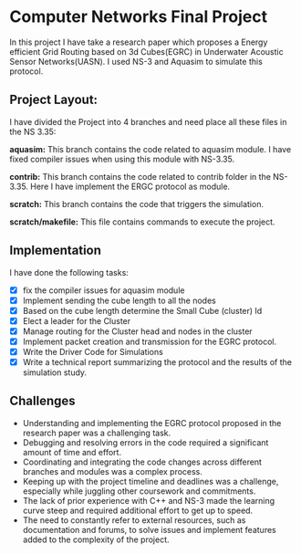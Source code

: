 # Computer Networks Final Project

In this project I have take a research paper which proposes a Energy efficient Grid Routing based on 3d Cubes(EGRC) in Underwater Acoustic Sensor Networks(UASN). I used NS-3 and Aquasim to simulate this protocol.


## Project Layout:
I have divided the Project into 4 branches and need place all these files in the NS 3.35:

**aquasim:** This branch contains the code related to aquasim module. I have fixed compiler issues when using this module with NS-3.35.

**contrib:** This branch contains the code related to contrib folder in the NS-3.35. Here I have implement the ERGC protocol as module.

**scratch:** This branch contains the code that triggers the simulation.

**scratch/makefile:** This file contains commands to execute the project.

## Implementation
I have done the following tasks:
- [x] fix the compiler issues for aquasim module
- [x] Implement sending the cube length to all the nodes 
- [x] Based on the cube length determine the Small Cube (cluster) Id
- [x] Elect a leader for the Cluster
- [x] Manage routing for the Cluster head and nodes in the cluster
- [x] Implement packet creation and transmission for the EGRC protocol.
- [x] Write the Driver Code for Simulations
- [x] Write a technical report summarizing the protocol and the results of the simulation study.

## Challenges
* Understanding and implementing the EGRC protocol proposed in the research paper was a challenging task.
* Debugging and resolving errors in the code required a significant amount of time and effort.
* Coordinating and integrating the code changes across different branches and modules was a complex process.
* Keeping up with the project timeline and deadlines was a challenge, especially while juggling other coursework and commitments.
* The lack of prior experience with C++ and NS-3 made the learning curve steep and required additional effort to get up to speed.
* The need to constantly refer to external resources, such as documentation and forums, to solve issues and implement features added to the complexity of the project.


